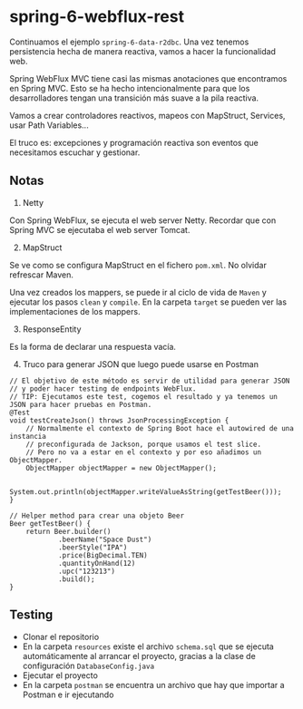 # spring-6-webflux-rest

Continuamos el ejemplo `spring-6-data-r2dbc`. Una vez tenemos persistencia hecha de manera reactiva, vamos a hacer la funcionalidad web.
    
Spring WebFlux MVC tiene casi las mismas anotaciones que encontramos en Spring MVC. Esto se ha hecho intencionalmente para que los desarrolladores tengan una transición más suave a la pila reactiva.

Vamos a crear controladores reactivos, mapeos con MapStruct, Services, usar Path Variables...

El truco es: excepciones y programación reactiva son eventos que necesitamos escuchar y gestionar.

## Notas

1. Netty

Con Spring WebFlux, se ejecuta el web server Netty. Recordar que con Spring MVC se ejecutaba el web server Tomcat.

2. MapStruct

Se ve como se configura MapStruct en el fichero `pom.xml`. No olvidar refrescar Maven.

Una vez creados los mappers, se puede ir al ciclo de vida de `Maven` y ejecutar los pasos `clean` y `compile`. En la carpeta `target` se pueden ver las implementaciones de los mappers.

3. ResponseEntity<Void>

Es la forma de declarar una respuesta vacía.

4. Truco para generar JSON que luego puede usarse en Postman

```
// El objetivo de este método es servir de utilidad para generar JSON
// y poder hacer testing de endpoints WebFlux.
// TIP: Ejecutamos este test, cogemos el resultado y ya tenemos un JSON para hacer pruebas en Postman.
@Test
void testCreateJson() throws JsonProcessingException {
    // Normalmente el contexto de Spring Boot hace el autowired de una instancia
    // preconfigurada de Jackson, porque usamos el test slice.
    // Pero no va a estar en el contexto y por eso añadimos un ObjectMapper.
    ObjectMapper objectMapper = new ObjectMapper();

    System.out.println(objectMapper.writeValueAsString(getTestBeer()));
}

// Helper method para crear una objeto Beer
Beer getTestBeer() {
    return Beer.builder()
            .beerName("Space Dust")
            .beerStyle("IPA")
            .price(BigDecimal.TEN)
            .quantityOnHand(12)
            .upc("123213")
            .build();
}
```

## Testing

- Clonar el repositorio
- En la carpeta `resources` existe el archivo `schema.sql` que se ejecuta automáticamente al arrancar el proyecto, gracias a la clase de configuración `DatabaseConfig.java`
- Ejecutar el proyecto
- En la carpeta `postman` se encuentra un archivo que hay que importar a Postman e ir ejecutando